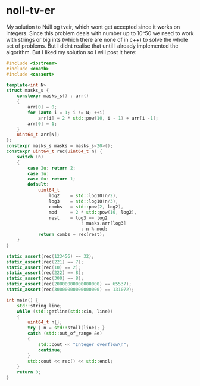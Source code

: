 # noll-tv-er
My solution to Núll og tveir, which wont get accepted since it works on integers. Since this problem deals with number up to 10^50 we need to work with strings or big ints (which there are none of in c++) to solve the whole set of problems. But I didnt realise that until I already implemented the algorithm. But I liked my solution so I will post it here:

```c++
#include <iostream>
#include <cmath>
#include <cassert>

template<int N>
struct masks_s {
    constexpr masks_s() : arr() 
    {
        arr[0] = 0;
        for (auto i = 1; i != N; ++i)
            arr[i] = 2 * std::pow(10, i - 1) + arr[i -1];
        arr[0] = 1;
    }
    uint64_t arr[N];
};
constexpr masks_s masks = masks_s<20>();
constexpr uint64_t rec(uint64_t n) {
    switch (n)
    {
        case 2u: return 2;
        case 1u:
        case 0u: return 1;
        default:
            uint64_t
                log2    = std::log10(n/2),
                log3    = std::log10(n/3),
                combs   = std::pow(2, log2),
                mod     = 2 * std::pow(10, log2),
                rest    = log3 == log2 
                            ? masks.arr[log3] 
                            : n % mod;
            return combs + rec(rest);
    }    
}

static_assert(rec(123456) == 32);
static_assert(rec(221) == 7);
static_assert(rec(10) == 2);
static_assert(rec(222) == 8);
static_assert(rec(300) == 8);
static_assert(rec(20000000000000000) == 65537);
static_assert(rec(30000000000000000) == 131072);

int main() {
    std::string line;
    while (std::getline(std::cin, line))
    {
        uint64_t n{};
        try { n = std::stoll(line); }
        catch (std::out_of_range &e) 
        { 
            std::cout << "Integer overflow\n"; 
            continue;
        }
        std::cout << rec() << std::endl;
    }
    return 0;
}
```
